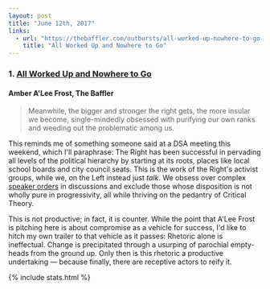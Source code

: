 ```yaml
---
layout: post
title: "June 12th, 2017"
links:
  - url: "https://thebaffler.com/outbursts/all-worked-up-nowhere-to-go-frost"
    title: "All Worked Up and Nowhere to Go"
---
```


### 1. [All Worked Up and Nowhere to Go](https://thebaffler.com/outbursts/all-worked-up-nowhere-to-go-frost)
#### Amber A'Lee Frost, The Baffler

> Meanwhile, the bigger and stronger the right gets, the more insular we become, single-mindedly obsessed with purifying our own ranks and weeding out the problematic among us.

This reminds me of something someone said at a DSA meeting this weekend, which I'll paraphrase: The Right has been successful in pervading all levels of the political hierarchy by starting at its roots, places like local school boards and city council seats. This is the work of the Right's activist groups, while we, on the Left instead just _talk_. We obsess over complex [speaker orders](https://en.wikipedia.org/wiki/Progressive_stack) in discussions and exclude those whose disposition is not wholly pure in progressivity, all while thriving on the pedantry of Critical Theory.

This is not productive; in fact, it is counter. While the point that A'Lee Frost is pitching here is about compromise as a vehicle for success, I'd like to hitch my own trailer to that vehicle as it passes: Rhetoric alone is ineffectual. Change is precipitated through a usurping of parochial empty-heads from the ground up. Only then is this rhetoric a productive undertaking — because finally, there are receptive actors to reify it.

{% include stats.html %}
